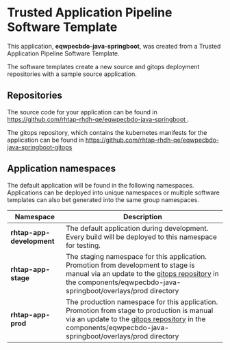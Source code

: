 # Trusted Application Pipeline Software Template

This application, **eqwpecbdo-java-springboot**, was created from a Trusted Application Pipeline Software Template.

The software templates create a new source and gitops deployment repositories with a sample source application. 

## Repositories

The source code for your application can be found in [https://github.com/rhtap-rhdh-qe/eqwpecbdo-java-springboot ](https://github.com/rhtap-rhdh-qe/eqwpecbdo-java-springboot ).
 
The gitops repository, which contains the kubernetes manifests for the application can be found in 
[https://github.com/rhtap-rhdh-qe/eqwpecbdo-java-springboot-gitops ](https://github.com/rhtap-rhdh-qe/eqwpecbdo-java-springboot-gitops ) 

## Application namespaces 

The default application will be found in the following namespaces. Applications can be deployed into unique namespaces or multiple software templates can also bet generated into the same group namespaces.  

|  Namespace   |  Description   |  
| -------- | -------- |   
| **rhtap-app-development** | The default application during development. Every build will be deployed to this namespace for testing. | 
| **rhtap-app-stage** | The staging namespace for this application. Promotion from development to stage is manual via an update to the [gitops repository](https://github.com/rhtap-rhdh-qe/eqwpecbdo-java-springboot-gitops ) in the components/eqwpecbdo-java-springboot/overlays/prod directory |  
| **rhtap-app-prod** | The production namespace for this application. Promotion from stage to production is manual via an update to the [gitops repository](https://github.com/rhtap-rhdh-qe/eqwpecbdo-java-springboot-gitops ) in the components/eqwpecbdo-java-springboot/overlays/prod directory | 